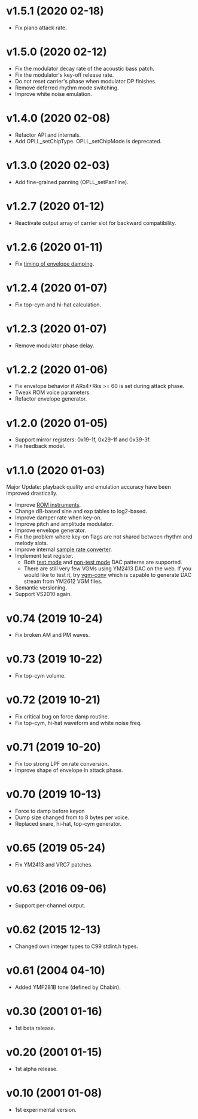 # v1.5.1 (2020 02-18)
- Fix piano attack rate.

# v1.5.0 (2020 02-12)
- Fix the modulator decay rate of the acoustic bass patch.
- Fix the modulator's key-off release rate.
- Do not reset carrier's phase when modulator DP finishes.
- Remove deferred rhythm mode switching.
- Improve white noise emulation.

# v1.4.0 (2020 02-08)
- Refactor API and internals.
- Add OPLL_setChipType. OPLL_setChipMode is deprecated.

# v1.3.0 (2020 02-03)
- Add fine-grained panning (OPLL_setPanFine).

# v1.2.7 (2020 01-12)
- Reactivate output array of carrier slot for backward compatibility.

# v1.2.6 (2020 01-11)
- Fix [timing of envelope damping](https://github.com/digital-sound-antiques/emu2413/wiki/Envelope-Damp-and-KeyOn-Noise).

# v1.2.4 (2020 01-07)
- Fix top-cym and hi-hat calculation.

# v1.2.3 (2020 01-07)
- Remove modulator phase delay.

# v1.2.2 (2020 01-06)
- Fix envelope behavior if ARx4+Rks >= 60 is set during attack phase.
- Tweak ROM voice parameters.
- Refactor envelope generator.

# v1.2.0 (2020 01-05)
- Support mirror registers: 0x19-1f, 0x29-1f and 0x39-3f.
- Fix feedback model.

# v1.1.0 (2020 01-03)
Major Update: playback quality and emulation accuracy have been improved drastically.

- Improve [ROM instruments](https://github.com/digital-sound-antiques/emu2413/wiki/YM2413-Estimated-ROM-Instruments).
- Change dB-based sine and exp tables to log2-based.
- Improve damper rate when key-on.
- Improve pitch and amplitude modulator.
- Improve envelope generator.
- Fix the problem where key-on flags are not shared between rhythm and melody slots.
- Improve internal [sample rate converter](https://github.com/digital-sound-antiques/emu2413/wiki/Sample-Rate-Converter).
- Implement test register.
  - Both [test mode](https://github.com/digital-sound-antiques/emu2413/wiki/DAC-in-test-mode) and [non-test mode](https://github.com/digital-sound-antiques/emu2413/wiki/Use-FM-channel-as-DAC) DAC patterns are supported.
  - There are still very few VGMs using YM2413 DAC on the web. If you would like to test it, try [vgm-conv](https://github.com/digital-sound-antiques/vgm-conv) which is capable to generate DAC stream from YM2612 VGM files.
- Semantic versioning.
- Support VS2010 again.

# v0.74 (2019 10-24)

- Fix broken AM and PM waves.

# v0.73 (2019 10-22)

- Fix top-cym volume.

# v0.72 (2019 10-21)

- Fix critical bug on force damp routine.
- Fix top-cym, hi-hat waveform and white noise freq.

# v0.71 (2019 10-20)

- Fix too strong LPF on rate conversion.
- Improve shape of envelope in attack phase.

# v0.70 (2019 10-13)

- Force to damp before keyon
- Dump size changed from to 8 bytes per voice.
- Replaced snare, hi-hat, top-cym generator.

# v0.65 (2019 05-24)

- Fix YM2413 and VRC7 patches.

# v0.63 (2016 09-06)

- Support per-channel output.

# v0.62 (2015 12-13)

- Changed own integer types to C99 stdint.h types.

# v0.61 (2004 04-10)

- Added YMF281B tone (defined by Chabin).

# v0.30 (2001 01-16)

- 1st beta release.

# v0.20 (2001 01-15)

- 1st alpha release.

# v0.10 (2001 01-08)

- 1st experimental version.
